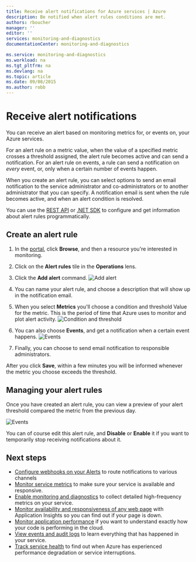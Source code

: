 ```yaml
---
title: Receive alert notifications for Azure services | Azure
description: Be notified when alert rules conditions are met.
authors: rboucher
manager: ''
editor: ''
services: monitoring-and-diagnostics
documentationCenter: monitoring-and-diagnostics

ms.service: monitoring-and-diagnostics
ms.workload: na
ms.tgt_pltfrm: na
ms.devlang: na
ms.topic: article
ms.date: 09/08/2015
ms.author: robb
---
```


# Receive alert notifications

You can receive an alert based on monitoring metrics for, or events on, your Azure services. 

For an alert rule on a metric value, when the value of a specified metric crosses a threshold assigned, the alert rule becomes active and can send a notification. For an alert rule on events, a rule can send a notification on *every* event, or, only when a certain number of events happen.

When you create an alert rule, you can select options to send an email notification to the service administrator and co-administrators or to another administrator that you can specify. A notification email is sent when the rule becomes active, and when an alert condition is resolved.

You can use the [REST API](https://msdn.microsoft.com/zh-cn/library/azure/dn931945.aspx) or [.NET SDK](https://www.nuget.org/packages/Microsoft.Azure.Insights/) to configure and get information about alert rules programmatically.

## Create an alert rule

1. In the [portal](https://portal.azure.cn/), click **Browse**, and then a resource you're interested in monitoring.

2. Click on the  **Alert rules** tile in the **Operations** lens.

3. Click the **Add alert** command.
    ![Add alert](./media/insights-receive-alert-notifications/Insights_AddAlert.png)

4. You can name your alert rule, and choose a description that will show up in the notification email.

5. When you select **Metrics** you'll choose a condition and threshold Value for the metric. This is the period of time that Azure uses to monitor and plot alert activity.
    ![Condition and threshold](./media/insights-receive-alert-notifications/Insights_ConditionAndThreshold.png)

6. You can also choose **Events**, and get a notification when a certain event happens. 
    ![Events](./media/insights-receive-alert-notifications/Insights_Events.png)

7. Finally, you can choose to send email notification to responsible administrators.

After you click **Save**, within a few minutes you will be informed whenever the metric you choose exceeds the threshold. 

## Managing your alert rules

Once you have created an alert rule, you can view  a preview of your alert threshold compared the metric from the previous day. 

![Events](./media/insights-receive-alert-notifications/Insights_EditAlert.png)

You can of course edit this alert rule, and **Disable** or **Enable** it if you want to temporarily stop receiving notifications about it. 

## Next steps

* [Configure webhooks on your Alerts](./insights-webhooks-alerts.md) to route notifications to various channels
* [Monitor service metrics](./insights-how-to-customize-monitoring.md) to make sure your service is available and responsive.
* [Enable monitoring and diagnostics](./insights-how-to-use-diagnostics.md) to collect detailed high-frequency metrics on your service.
* [Monitor availability and responsiveness of any web page](/documentation/articles/app-insights-monitor-web-app-availability/) with Application Insights so you can find out if your page is down.
* [Monitor application performance](/documentation/articles/app-insights-azure-web-apps/) if you want to understand exactly how your code is performing in the cloud.
* [View events and audit logs](./insights-debugging-with-events.md) to learn everything that has happened in your service.
* [Track service health](./insights-service-health.md) to find out when Azure has experienced performance degradation or service interruptions.